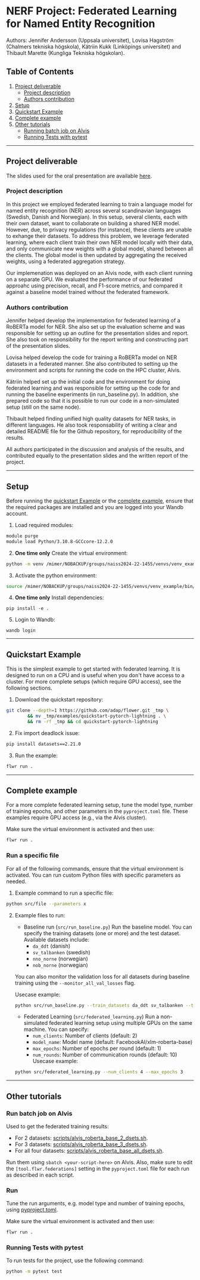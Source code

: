 # NERF Project: Federated Learning for Named Entity Recognition

Authors: Jennifer Andersson (Uppsala universitet), Lovisa Hagström (Chalmers tekniska högskola), Kätriin Kukk (Linköpings universitet) and Thibault Marette (Kungliga Tekniska högskolan).

## Table of Contents
1. [Project deliverable](#project-deliverable)
    - [Project description](#project-description)
    - [Authors contribution](#authors-contribution)
1. [Setup](#setup)
2. [Quickstart Example](#quickstart-example)
3. [Complete example](#complete-example)
4. [Other tutorials](#other-tutorials)
    - [Running batch job on Alvis](#running-batch-job-on-alvis)
    - [Running Tests with pytest](#running-tests-with-pytest)

---

## Project deliverable

The slides used for the oral presentation are available [here](https://docs.google.com/presentation/d/13tEHW9sBmro51u8qW577dTQFy3YLxQSw7boc04vtDoQ/edit?usp=sharing).

### Project description


In this project we employed federated learning to train a language model for named entity recognition (NER) across several scandinavian languages (Swedish, Danish and Norwegian). In this setup, several clients, each with their own dataset, want to collaborate on building a shared NER model. However, due, to privacy regulations (for instance), these clients are unable to exhange their datasets. To address this problem, we leverage federated learning, where each client train their own NER model locally with their data, and only communicate new weights with a global model, shared between all the clients. The global model is then updated by aggregating the received weights, using a federated aggregation strategy.

Our implemenation was deployed on an Alvis node, with each client running on a separate GPU. We evaluated the performance of our federated approahc using precision, recall, and F1-score metrics, and compared it against a baseline model trained without the federated framework.


### Authors contribution

Jennifer helped develop the implementation for federated learning of a RoBERTa model for NER. She also set up the evaluation scheme and was responsible for setting up an outline for the presentation slides and report. She also took on responsibility for the report writing and constructing part of the presentation slides.

Lovisa helped develop the code for training a RoBERTa model on NER datasets in a federated manner. She also contributed to setting up the environment and scripts for running the code on the HPC cluster, Alvis. 

Kätriin helped set up the initial code and the environment for doing federated learning and was responsible for setting up the code for and running the baseline experiments (in run_baseline.py). In addition, she prepared code so that it is possible to run our code in a non-simulated setup (still on the same node).

Thibault helped finding unified high quality datasets for NER tasks, in different languages. He also took responsability of writing a clear and detailed README file for the Github repository, for reproducibility of the results.

All authors participated in the discussion and analysis of the results, and contributed equally to the presentation slides and the written report of the project.

---

## Setup

Before running the [quickstart Example](#quickstart-example) or the [complete example](#complete-example), ensure that the required packages are installed and you are logged into your Wandb account.


1. Load required modules:

```bash
module purge
module load Python/3.10.8-GCCcore-12.2.0
```

2. **One time only** Create the virtual environment:
```bash
python -m venv /mimer/NOBACKUP/groups/naiss2024-22-1455/venvs/venv_example
```

3. Activate the python environment:
```bash
source /mimer/NOBACKUP/groups/naiss2024-22-1455/venvs/venv_example/bin/activate
```

4. **One time only** Install dependencies:
```
pip install -e .
```

5. Login to Wandb:
```
wandb login  
```
 
---

## Quickstart Example

This is the simplest example to get started with federated learning. It is designed to run on a CPU and is useful when you don't have access to a cluster. For more complete setups (which require GPU access), see the following sections.

1. Download the quickstart repository:

```bash
git clone --depth=1 https://github.com/adap/flower.git _tmp \
        && mv _tmp/examples/quickstart-pytorch-lightning . \
        && rm -rf _tmp && cd quickstart-pytorch-lightning
```

2. Fix import deadlock issue:

```bash
pip install datasets==2.21.0
```

3. Run the example:

```bash
flwr run .
```

---


## Complete example

For a more complete federated learning setup, tune the model type, number of training epochs, and other parameters in the `pyproject.toml` file. These examples require GPU access (e.g., via the Alvis cluster).

Make sure the virtual environment is activated and then use: 

```bash
flwr run .
```

### Run a specific file

For all of the following commands, ensure that the virtual environment is activated. You can run custom Python files with specific parameters as needed.
1. Example command to run a specific file:
```bash
python src/file --parameters x
```
2. Example files to run:
    - Baseline run (`src/run_baseline.py`)
    Run the baseline model. You can specify the training datasets (one or more) and the test dataset. Available datasets include:
        - `da_ddt` (danish)
        - `sv_talbanken` (swedish)
        - `nno_norne` (norwegian)
        - `nob_norne` (norwegian)
          
    You can also monitor the validation loss for all datasets during baseline training using the `--monitor_all_val_losses` flag.
   
    Usecase example:
    ```bash
    python src/run_baseline.py --train_datasets da_ddt sv_talbanken --test_dataset da_ddt --monitor_all_val_losses
    ```
    - Federated Learning (`src/federated_learning.py`)
    Run a non-simulated federated learning setup using multiple GPUs on the same machine. You can specify:
        - `num_clients`: Number of clients (default: 2)
        - `model_name`: Model name (default: FacebookAI/xlm-roberta-base)
        - `max_epochs`: Number of epochs per round (default: 1)
        - `num_rounds`: Number of communication rounds (default: 10)
    Usecase example:
    ```bash
    python src/federated_learning.py --num_clients 4 --max_epochs 3
    ```


---

## Other tutorials

### Run batch job on Alvis
Used to get the federated training results:

- For 2 datasets: [scripts/alvis_roberta_base_2_dsets.sh](scripts/alvis_roberta_base_2_dsets.sh).
- For 3 datasets: [scripts/alvis_roberta_base_3_dsets.sh](scripts/alvis_roberta_base_3_dsets.sh).
- For all four datasets: [scripts/alvis_roberta_base_all_dsets.sh](scripts/alvis_roberta_base_all_dsets.sh).

Run them using `sbatch <your-script-here>` on Alvis. Also, make sure to edit the `[tool.flwr.federations]` setting in the `pyproject.toml` file for each run as described in each script.

### Run

Tune the run arguments, e.g. model type and number of training epochs, using [pyproject.toml](pyproject.toml). 

Make sure the virtual environment is activated and then use: 

```bash
flwr run .
```

### Running Tests with pytest

To run tests for the project, use the following command:

```bash
python -m pytest test
```
